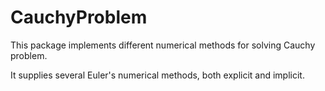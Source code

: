 # CauchyProblem

This package implements different numerical methods for solving Cauchy problem.

It supplies several Euler's numerical methods, both explicit and implicit.

